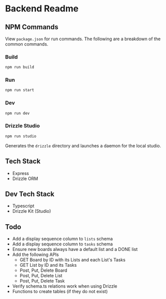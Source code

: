 # Backend Readme

## NPM Commands

View `package.json` for run commands. The following are a breakdown of the common commands.

### Build

```bash
npm run build
```

### Run

```bash
npm run start
```

### Dev

```bash
npm run dev
```

### Drizzle Studio

```bash
npm run studio
```

Generates the `drizzle` directory and launches a daemon for the local studio.

## Tech Stack

- Express
- Drizzle ORM

## Dev Tech Stack

- Typescript
- Drizzle Kit (Studio)

## Todo

- Add a display sequence column to `lists` schema
- Add a display sequence column to `tasks` schema
- Ensure new boards always have a default list and a DONE list
- Add the following APIs
  - GET Board by ID with its Lists and each List's Tasks
  - GET List by ID and its Tasks
  - Post, Put, Delete Board
  - Post, Put, Delete List
  - Post, Put, Delete Task
- Verify schema.ts relations work when using Drizzle
- Functions to create tables (if they do not exist)

